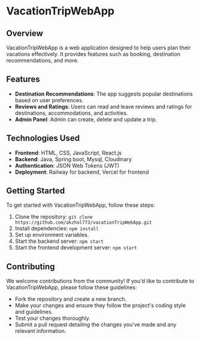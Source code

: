 # VacationTripWebApp

## Overview

VacationTripWebApp is a web application designed to help users plan their vacations effectively. It provides features such as booking, destination recommendations, and more.

## Features


- **Destination Recommendations**: The app suggests popular destinations based on user preferences.
- **Reviews and Ratings**: Users can read and leave reviews and ratings for destinations, accommodations, and activities.
- **Admin Panel**: Admin can create, delete and update a trip.

## Technologies Used

- **Frontend**: HTML, CSS, JavaScript, React.js
- **Backend**: Java, Spring boot, Mysql, Cloudinary
- **Authentication**: JSON Web Tokens (JWT)
- **Deployment**: Railway for backend, Vercel for frontend

## Getting Started

To get started with VacationTripWebApp, follow these steps:

1. Clone the repository: `git clone https://github.com/akzhol773/vacationTripWebApp.git`
2. Install dependencies: `npm install`
3. Set up environment variables.
4. Start the backend server: `npm start`
5. Start the frontend development server: `npm start`

## Contributing

We welcome contributions from the community! If you'd like to contribute to VacationTripWebApp, please follow these guidelines:

- Fork the repository and create a new branch.
- Make your changes and ensure they follow the project's coding style and guidelines.
- Test your changes thoroughly.
- Submit a pull request detailing the changes you've made and any relevant information.




